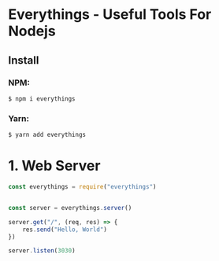 # Everythings - Useful Tools For Nodejs

## Install
### NPM:
```shell
$ npm i everythings
```
### Yarn:
```shell
$ yarn add everythings
```
# 1. Web Server
```javascript
const everythings = require("everythings")


const server = everythings.server()

server.get("/", (req, res) => {
    res.send("Hello, World")
})

server.listen(3030)
```